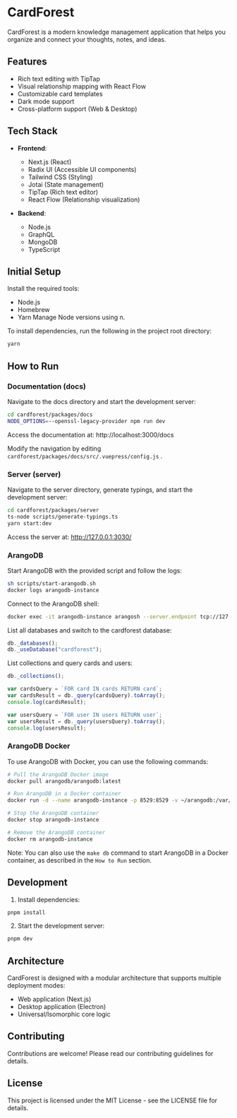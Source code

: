 # CardForest

CardForest is a modern knowledge management application that helps you organize and connect your thoughts, notes, and ideas.

## Features

- Rich text editing with TipTap
- Visual relationship mapping with React Flow
- Customizable card templates
- Dark mode support
- Cross-platform support (Web & Desktop)

## Tech Stack

- **Frontend**:
  - Next.js (React)
  - Radix UI (Accessible UI components)
  - Tailwind CSS (Styling)
  - Jotai (State management)
  - TipTap (Rich text editor)
  - React Flow (Relationship visualization)

- **Backend**:
  - Node.js
  - GraphQL
  - MongoDB
  - TypeScript

## Initial Setup

Install the required tools:

- Node.js
- Homebrew
- Yarn
  Manage Node versions using n.

To install dependencies, run the following in the project root directory:

```bash
yarn
```

## How to Run

### Documentation (docs)

Navigate to the docs directory and start the development server:

```bash
cd cardforest/packages/docs
NODE_OPTIONS=--openssl-legacy-provider npm run dev
```

Access the documentation at: http://localhost:3000/docs

Modify the navigation by editing `cardforest/packages/docs/src/.vuepress/config.js` .

### Server (server)

Navigate to the server directory, generate typings, and start the development server:

```bash
cd cardforest/packages/server
ts-node scripts/generate-typings.ts
yarn start:dev
```

Access the server at: http://127.0.0.1:3030/

### ArangoDB

Start ArangoDB with the provided script and follow the logs:

```bash
sh scripts/start-arangodb.sh
docker logs arangodb-instance
```

Connect to the ArangoDB shell:

```bash
docker exec -it arangodb-instance arangosh --server.endpoint tcp://127.0.0.1:8529 --server.database _system
```

List all databases and switch to the cardforest database:

```javascript
db._databases();
db._useDatabase("cardforest");
```

List collections and query cards and users:

```javascript
db._collections();

var cardsQuery = `FOR card IN cards RETURN card`;
var cardsResult = db._query(cardsQuery).toArray();
console.log(cardsResult);

var usersQuery = `FOR user IN users RETURN user`;
var usersResult = db._query(usersQuery).toArray();
console.log(usersResult);
```

### ArangoDB Docker

To use ArangoDB with Docker, you can use the following commands:

```bash
# Pull the ArangoDB Docker image
docker pull arangodb/arangodb:latest

# Run ArangoDB in a Docker container
docker run -d --name arangodb-instance -p 8529:8529 -v ~/arangodb:/var/lib/arangodb arangodb/arangodb:latest

# Stop the ArangoDB container
docker stop arangodb-instance

# Remove the ArangoDB container
docker rm arangodb-instance
```

Note: You can also use the `make db` command to start ArangoDB in a Docker container, as described in the `How to Run` section.

## Development

1. Install dependencies:
```bash
pnpm install
```

2. Start the development server:
```bash
pnpm dev
```

## Architecture

CardForest is designed with a modular architecture that supports multiple deployment modes:
- Web application (Next.js)
- Desktop application (Electron)
- Universal/Isomorphic core logic

## Contributing

Contributions are welcome! Please read our contributing guidelines for details.

## License

This project is licensed under the MIT License - see the LICENSE file for details.
